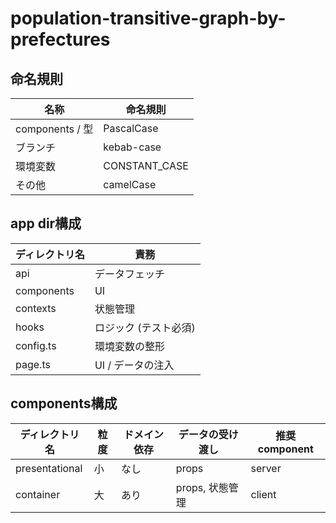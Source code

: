 # population-transitive-graph-by-prefectures

## 命名規則

| 名称            | 命名規則      |
| --------------- | ------------- |
| components / 型 | PascalCase    |
| ブランチ        | kebab-case    |
| 環境変数        | CONSTANT_CASE |
| その他          | camelCase     |

## app dir構成

| ディレクトリ名 | 責務                  |
| -------------- | --------------------- |
| api            | データフェッチ        |
| components     | UI                    |
| contexts       | 状態管理              |
| hooks          | ロジック (テスト必須) |
| config.ts      | 環境変数の整形        |
| page.ts        | UI / データの注入     |

## components構成

| ディレクトリ名 | 粒度 | ドメイン依存 | データの受け渡し | 推奨component |
| -------------- | ---- | ------------ | ---------------- | ------------- |
| presentational | 小   | なし         | props            | server        |
| container      | 大   | あり         | props, 状態管理  | client        |
